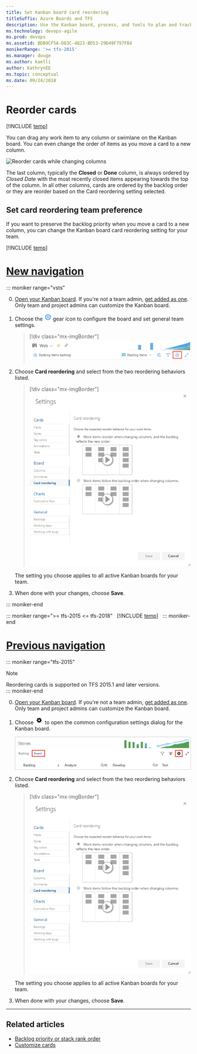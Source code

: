 ```yaml
---
title: Set Kanban board card reordering
titleSuffix: Azure Boards and TFS
description: Use the Kanban board, process, and tools to plan and track work in Azure Boards and Team Foundation Server 
ms.technology: devops-agile
ms.prod: devops
ms.assetid: BDB9CF5A-D83C-4823-BD53-29D49F797FB4
monikerRange: '>= tfs-2015'
ms.manager: douge
ms.author: kaelli
author: KathrynEE
ms.topic: conceptual
ms.date: 09/24/2018
---
```



# Reorder cards  
[!INCLUDE [temp](../_shared/version-vsts-tfs-2015-on.md)]  
<a id="reorder-cards"></a>

You can drag any work item to any column or swimlane on the Kanban board. You can even change the order of items as you move a card to a new column. 

![Reorder cards while changing columns](https://i3-vso.sec.s-msft.com/dynimg/IC822185.gif)

<a id="card-reorder-note"></a>

The last column, typically the **Closed** or **Done** column, is always ordered by *Closed Date* with the most recently closed items appearing towards the top of the column. In all other columns, cards are ordered by the backlog order or they are reorder based on the Card reordering setting selected.  


<a id="card-reorder-setting"></a>

## Set card reordering team preference  

If you want to preserve the backlog priority when you move a card to a new column, you can change the Kanban board card reordering setting for your team. 

[!INCLUDE [temp](../../_shared/new-navigation.md)]  

# [New navigation](#tab/new-nav)

::: moniker range="vsts"  

0.  [Open your Kanban board](kanban-quickstart.md). If you're not a team admin, [get added as one](../../organizations/settings/add-team-administrator.md). Only team and project admins can customize the Kanban board.

0. Choose the ![](../../_img/icons/blue-gear.png) gear icon to configure the board and set general team settings.  

	> [!div class="mx-imgBorder"]
	> ![Open board settings for a team, vert nav](../../organizations/settings/_img/configure-team/open-board-settings.png)  

0. Choose **Card reordering** and select from the two reordering  behaviors listed.  

	> [!div class="mx-imgBorder"]  
	> ![Settings dialog, Card reording dialog](../../boards/boards/_img/kanban-card-reordering-up1.png) 

	The setting you choose applies to all active Kanban boards for your team.  

0. When done with your changes, choose **Save**.

::: moniker-end  

::: moniker range=">= tfs-2015 <= tfs-2018"  
[!INCLUDE [temp](../../_shared/new-navigation-not-supported.md)]  
::: moniker-end  

# [Previous navigation](#tab/previous-nav)  

::: moniker range="tfs-2015"
> [!NOTE]  
> Reordering cards is supported on TFS 2015.1 and later versions.  
::: moniker-end

0.  [Open your Kanban board](kanban-quickstart.md). If you're not a team admin, [get added as one](../../organizations/settings/add-team-administrator.md). Only team and project admins can customize the Kanban board.

0. Choose ![settings icon](../../_img/icons/team-settings-gear-icon.png) to open the common configuration settings dialog for the Kanban board. 

	![Kanban board, open common configuration settings](_img/add-columns-open-settings-ts.png)  

0. Choose **Card reordering** and select from the two reordering behaviors listed.  

	> [!div class="mx-imgBorder"]  
	> ![Settings dialog, Card reording dialog](../../boards/boards/_img/kanban-card-reordering-up1.png) 

	The setting you choose applies to all active Kanban boards for your team.  

0. When done with your changes, choose **Save**.

---


## Related articles   

* [Backlog priority or stack rank order](../backlogs/backlogs-overview.md#stack-rank)
* [Customize cards](../../boards/boards/customize-cards.md)   


<!---
> [!TIP]
> You can drag-and-drop work items onto a sprint from any backlog or board. To add sprints to a team backlog, see [Set team defaults](../../organizations/settings/set-team-defaults.md). 

-->